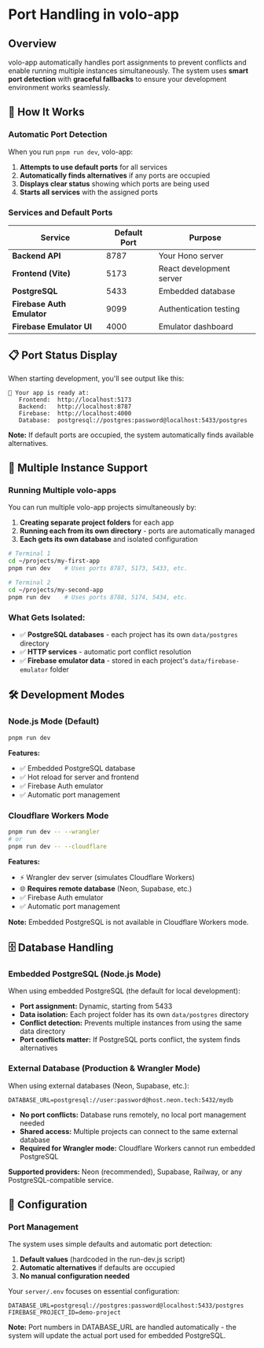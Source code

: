 # Port Handling in volo-app

## Overview

volo-app automatically handles port assignments to prevent conflicts and enable running multiple instances simultaneously. The system uses **smart port detection** with **graceful fallbacks** to ensure your development environment works seamlessly.

## 🚀 How It Works

### Automatic Port Detection

When you run `pnpm run dev`, volo-app:

1. **Attempts to use default ports** for all services
2. **Automatically finds alternatives** if any ports are occupied
3. **Displays clear status** showing which ports are being used
4. **Starts all services** with the assigned ports

### Services and Default Ports

| Service | Default Port | Purpose |
|---------|-------------|---------|
| **Backend API** | 8787 | Your Hono server |
| **Frontend (Vite)** | 5173 | React development server |
| **PostgreSQL** | 5433 | Embedded database |
| **Firebase Auth Emulator** | 9099 | Authentication testing |
| **Firebase Emulator UI** | 4000 | Emulator dashboard |

## 📋 Port Status Display

When starting development, you'll see output like this:

```
🎉 Your app is ready at:
   Frontend:  http://localhost:5173
   Backend:   http://localhost:8787
   Firebase:  http://localhost:4000
   Database:  postgresql://postgres:password@localhost:5433/postgres
```

**Note:** If default ports are occupied, the system automatically finds available alternatives.

## 🔄 Multiple Instance Support

### Running Multiple volo-apps

You can run multiple volo-app projects simultaneously by:

1. **Creating separate project folders** for each app
2. **Running each from its own directory** - ports are automatically managed
3. **Each gets its own database** and isolated configuration

```bash
# Terminal 1
cd ~/projects/my-first-app
pnpm run dev    # Uses ports 8787, 5173, 5433, etc.

# Terminal 2  
cd ~/projects/my-second-app
pnpm run dev    # Uses ports 8788, 5174, 5434, etc.
```

### What Gets Isolated:
- ✅ **PostgreSQL databases** - each project has its own `data/postgres` directory
- ✅ **HTTP services** - automatic port conflict resolution
- ✅ **Firebase emulator data** - stored in each project's `data/firebase-emulator` folder

## 🛠️ Development Modes

### Node.js Mode (Default)

```bash
pnpm run dev
```

**Features:**
- ✅ Embedded PostgreSQL database
- ✅ Hot reload for server and frontend
- ✅ Firebase Auth emulator
- ✅ Automatic port management

### Cloudflare Workers Mode

```bash
pnpm run dev -- --wrangler
# or
pnpm run dev -- --cloudflare
```

**Features:**
- ⚡ Wrangler dev server (simulates Cloudflare Workers)
- 🌐 **Requires remote database** (Neon, Supabase, etc.)
- ✅ Firebase Auth emulator
- ✅ Automatic port management

**Note:** Embedded PostgreSQL is not available in Cloudflare Workers mode.

## 🗄️ Database Handling

### Embedded PostgreSQL (Node.js Mode)

When using embedded PostgreSQL (the default for local development):

- **Port assignment:** Dynamic, starting from 5433
- **Data isolation:** Each project folder has its own `data/postgres` directory
- **Conflict detection:** Prevents multiple instances from using the same data directory
- **Port conflicts matter:** If PostgreSQL ports conflict, the system finds alternatives

### External Database (Production & Wrangler Mode)

When using external databases (Neon, Supabase, etc.):

```env
DATABASE_URL=postgresql://user:password@host.neon.tech:5432/mydb
```

- **No port conflicts:** Database runs remotely, no local port management needed
- **Shared access:** Multiple projects can connect to the same external database
- **Required for Wrangler mode:** Cloudflare Workers cannot run embedded PostgreSQL

**Supported providers:** Neon (recommended), Supabase, Railway, or any PostgreSQL-compatible service.

## 🔧 Configuration

### Port Management

The system uses simple defaults and automatic port detection:

1. **Default values** (hardcoded in the run-dev.js script)
2. **Automatic alternatives** if defaults are occupied
3. **No manual configuration needed**

Your `server/.env` focuses on essential configuration:

```env
DATABASE_URL=postgresql://postgres:password@localhost:5433/postgres
FIREBASE_PROJECT_ID=demo-project
```

**Note:** Port numbers in DATABASE_URL are handled automatically - the system will update the actual port used for embedded PostgreSQL.